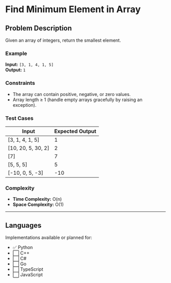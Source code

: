 # Find Minimum Element in Array

## Problem Description
Given an array of integers, return the smallest element.

### Example
**Input:** `[3, 1, 4, 1, 5]`  
**Output:** `1`

### Constraints
- The array can contain positive, negative, or zero values.
- Array length ≥ 1 (handle empty arrays gracefully by raising an exception).

### Test Cases
| Input | Expected Output |
|--------|-----------------|
| [3, 1, 4, 1, 5] | 1 |
| [10, 20, 5, 30, 2] | 2 |
| [7] | 7 |
| [5, 5, 5] | 5 |
| [-10, 0, 5, -3] | -10 |

### Complexity
- **Time Complexity:** O(n)  
- **Space Complexity:** O(1)

---

## Languages
Implementations available or planned for:
- ✅ Python  
- ⬜ C++  
- ⬜ C#  
- ⬜ Go  
- ⬜ TypeScript  
- ⬜ JavaScript
